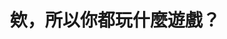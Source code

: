 ---
layout: post
title: "欸，所以你都玩什麼遊戲？"
tags:
  - "資訊系統"
  - "網路"
  - "法規"
id: 105
thumbnail: "https://img.youtube.com/vi/p0h5a7V1IqA/maxresdefault.jpg"
description: "開放政府第105次協作會議「台灣線上遊戲轉蛋法推動」連署案"
color: "red"
publish: "true"
departments:
  - "經濟部"
cover:
  link: "https://youtu.be/p0h5a7V1IqA"
introduction:
  content: "根據市場調查公司 Newzoo 2017 年的調查，國人於該年度在網路連線遊戲的消費已經突破 10 億美元，是該年度世界排名第十五名的網路連線遊戲消費大國，但網路使用人口卻是該排名前 20 名中最少的，可見國人對於網路遊戲消費之驚人。
2017 年網友 YAMI 在公共政策網路參與平台提議「線上遊戲相關法規建置」催生「網路連線遊戲服務定型化契約應記載及不得記載事項」。
隨著遊戲發展經營模式的演變，現今主流的網路遊戲經營模式以免費遊玩搭配商城機制為大宗，在逐漸成為主流市場的在手機遊戲更是如此，經濟部也在 2018 年修正時加入應載明機會中獎商品活動等相關警語；但在遊戲模式多樣化且快速發展的現在，玩家們在樂於課金享受、支持遊戲的同時，也同時希望能夠在課金時能夠預期大約需要花費多少金錢便能夠從虛擬轉蛋獲得虛擬寶物。
今年 6 月網友 paul 提案「台灣線上遊戲轉蛋法推動」，這一次的討論，遊戲廠商與玩家對於標示機率一是多數都採支持立場，因此最終聚焦在討論如何針對虛擬轉蛋的商品資訊標示，試著找出遊戲廠商與玩家雙贏的方式。"
  image: "/images/post/105/17VfynsB9gnU3qcWO23vbW5nLLZRQNkNW.png"
join:
  type: "提"
  image: "/images/post/105/1LgkJiSSR4r2gUXL4geHdwE1-RsqNxVor.png"
embed:
  - type: "mind_map"
    links:
      - "https://miro.com/app/live-embed/o9J_lxvdxws=/?moveToViewport=6197,1441,13926,7079"
  - type: "proposer_slide"
    links:
      - "https://issuu.com/pdis.tw/docs/1005_"
  - type: "ministry_slide"
    links:
      - "https://issuu.com/pdis.tw/docs/1005_5b376501598318"
  - type: "host_slide"
    links:
      - "https://issuu.com/pdis.tw/docs/105_-_"
  - type: "transcript"
    links:
      - "https://sayit.pdis.nat.gov.tw/2021-10-05-%E9%96%8B%E6%94%BE%E6%94%BF%E5%BA%9C%E7%AC%AC-105-%E6%AC%A1%E5%8D%94%E4%BD%9C%E6%9C%83%E8%AD%B0"
pictures:
---